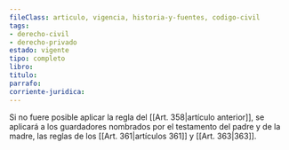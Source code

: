 ```yaml
---
fileClass: articulo, vigencia, historia-y-fuentes, codigo-civil
tags:
- derecho-civil
- derecho-privado
estado: vigente
tipo: completo
libro:
titulo:
parrafo:
corriente-juridica:
---
```

Si no fuere posible aplicar la regla del [[Art. 358|artículo anterior]], se aplicará a los guardadores nombrados por el testamento del padre y de la madre, las reglas de los [[Art. 361|artículos 361]] y [[Art. 363|363]].